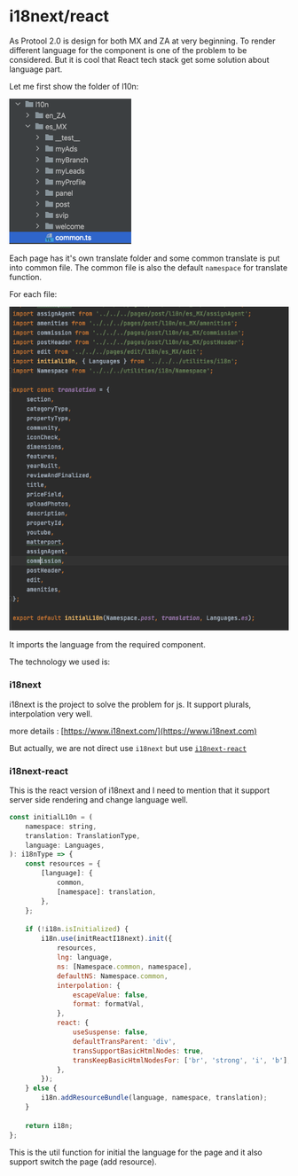 # i18next/react

As Protool 2.0 is design for both MX and ZA at very beginning. To render different language for the component is one of the problem to be considered. But it is cool that React tech stack get some solution about language part.



Let me first show the folder of l10n:

![](<../../../.gitbook/assets/image (6).png>)

Each page has it's own translate folder and some common translate is put into common file. The common file is also the default `namespace` for translate function.



For each file:

![](<../../../.gitbook/assets/image (7).png>)

It imports the language from the required component.&#x20;



The technology we used is:

### i18next

i18next is the project to solve the problem for js. It support plurals, interpolation very well.

more details : [https://www.i18next.com/](https://www.i18next.com)



But actually, we are not direct use `i18next` but use [`i18next-react`](https://react.i18next.com)&#x20;

### i18next-react

This is the react version of i18next and I need to mention that it support server side rendering and change language well.

```javascript
const initialL10n = (
    namespace: string,
    translation: TranslationType,
    language: Languages,
): i18nType => {
    const resources = {
        [language]: {
            common,
            [namespace]: translation,
        },
    };

    if (!i18n.isInitialized) {
        i18n.use(initReactI18next).init({
            resources,
            lng: language,
            ns: [Namespace.common, namespace],
            defaultNS: Namespace.common,
            interpolation: {
                escapeValue: false,
                format: formatVal,
            },
            react: {
                useSuspense: false,
                defaultTransParent: 'div',
                transSupportBasicHtmlNodes: true,
                transKeepBasicHtmlNodesFor: ['br', 'strong', 'i', 'b'],
            },
        });
    } else {
        i18n.addResourceBundle(language, namespace, translation);
    }

    return i18n;
};
```

This is the util function for initial the language for the page and it also support switch the page (add resource).

